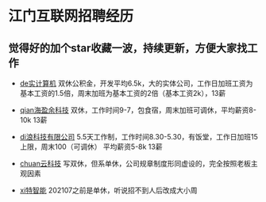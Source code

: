 # 江门互联网招聘经历

## 觉得好的加个star收藏一波，持续更新，方便大家找工作

- [de实计算机](https://github.com/catgrand/jiangmen-zhaopin/issues/1)  双休公积金，开发平均6.5k，大的实体公司，工作日加班工资为基本工资的1.5倍，周末加班为基本工资的2倍（基本工资2k），13薪

- [qian海盈余科技](https://github.com/catgrand/jiangmen-zhaopin/issues/2) 双休，工作时间9-7，包食宿，周末加班可调休，平均薪资8-10k 13薪

- [di浪科技有限公司](https://github.com/catgrand/jiangmen-zhaopin/issues/4) 5.5天工作制，工作时间8.30-5.30，有饭堂，工作日加班15上限，周末100（可调休） 平均薪资5-8k 13薪

- [chuan云科技](https://github.com/catgrand/jiangmen-zhaopin/issues/5) 写双休，但系单休，公司规章制度形同虚设的，完全按照老板主观因素

- [xi特智能](https://github.com/catgrand/jiangmen-zhaopin/issues/6) 202107之前是单休，听说招不到人后改成大小周
